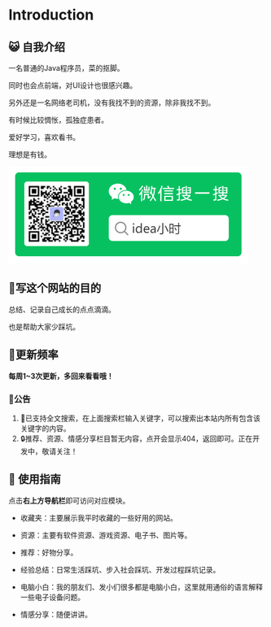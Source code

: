 # Introduction



## :smiley_cat: 自我介绍

一名普通的Java程序员，菜的抠脚。

同时也会点前端，对UI设计也很感兴趣。

另外还是一名网络老司机，没有我找不到的资源，除非我找不到。

有时候比较惆怅，孤独症患者。

爱好学习，喜欢看书。

理想是有钱。

![qrCode](./.vuepress/public/images/qrcode.png)



## :bear:写这个网站的目的

总结、记录自己成长的点点滴滴。

也是帮助大家少踩坑。

## 🍥更新频率

**每周1~3次更新，多回来看看哦！**

### 🧊公告

1. 🎉已支持全文搜索，在上面搜索栏输入关键字，可以搜索出本站内所有包含该关键字的内容。
2. 🔒推荐、资源、情感分享栏目暂无内容，点开会显示404，返回即可。正在开发中，敬请关注！

## :rocket: 使用指南

点击**右上方导航栏**即可访问对应模块。

- 收藏夹：主要展示我平时收藏的一些好用的网站。

- 资源：主要有软件资源、游戏资源、电子书、图片等。

- 推荐：好物分享。

- 经验总结：日常生活踩坑、步入社会踩坑、开发过程踩坑记录。
- 电脑小白：我的朋友们、发小们很多都是电脑小白，这里就用通俗的语言解释一些电子设备问题。
- 情感分享：随便讲讲。

